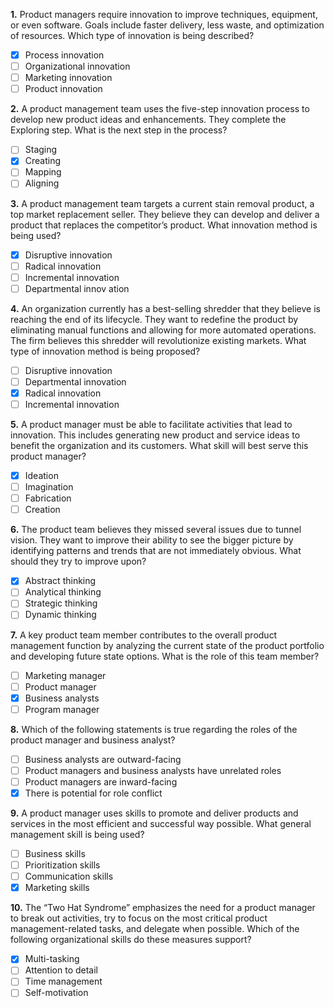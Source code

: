**1.** Product managers require innovation to improve techniques, equipment, or even software. Goals include faster delivery, less waste, and optimization of resources. Which type of innovation is being described?
- [x] Process innovation
- [ ] Organizational innovation
- [ ] Marketing innovation
- [ ] Product innovation

**2.** A product management team uses the five-step innovation process to develop new product ideas and enhancements. They complete the Exploring step. What is the next step in the process?
- [ ] Staging
- [x] Creating
- [ ] Mapping
- [ ] Aligning

**3.** A product management team targets a current stain removal product, a top market replacement seller. They believe they can develop and deliver a product that replaces the competitor’s product. What innovation method is being used?
- [x] Disruptive innovation
- [ ] Radical innovation
- [ ] Incremental innovation
- [ ] Departmental innov    ation

**4.** An organization currently has a best-selling shredder that they believe is reaching the end of its lifecycle. They want to redefine the product by eliminating manual functions and allowing for more automated operations. The firm believes this shredder will revolutionize existing markets. What type of innovation method is being proposed?
- [ ] Disruptive innovation
- [ ] Departmental innovation
- [x] Radical innovation
- [ ] Incremental innovation

**5.** A product manager must be able to facilitate activities that lead to innovation. This includes generating new product and service ideas to benefit the organization and its customers. What skill will best serve this product manager?
- [x] Ideation
- [ ] Imagination
- [ ] Fabrication
- [ ] Creation

**6.** The product team believes they missed several issues due to tunnel vision. They want to improve their ability to see the bigger picture by identifying patterns and trends that are not immediately obvious. What should they try to improve upon?
- [x] Abstract thinking
- [ ] Analytical thinking
- [ ] Strategic thinking
- [ ] Dynamic thinking

**7.** A key product team member contributes to the overall product management function by analyzing the current state of the product portfolio and developing future state options. What is the role of this team member?
- [ ] Marketing manager
- [ ] Product manager
- [x] Business analysts
- [ ] Program manager

**8.** Which of the following statements is true regarding the roles of the product manager and business analyst?
- [ ] Business analysts are outward-facing
- [ ] Product managers and business analysts have unrelated roles
- [ ] Product managers are inward-facing
- [x] There is potential for role conflict

**9.** A product manager uses skills to promote and deliver products and services in the most efficient and successful way possible. What general management skill is being used?
- [ ] Business skills
- [ ] Prioritization skills
- [ ] Communication skills
- [x] Marketing skills

**10.** The “Two Hat Syndrome” emphasizes the need for a product manager to break out activities, try to focus on the most critical product management-related tasks, and delegate when possible. Which of the following organizational skills do these measures support?
- [x] Multi-tasking
- [ ] Attention to detail
- [ ] Time management
- [ ] Self-motivation
